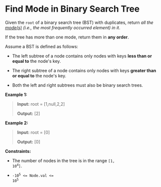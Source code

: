 # Find Mode in Binary Search Tree

Given the <code>root</code> of a binary search tree (BST) with duplicates, return *all the <a href="https://en.wikipedia.org/wiki/Mode_(statistics)" target="_blank">mode(s)</a> (i.e., the most frequently occurred element) in it*.

If the tree has more than one mode, return them in **any order**.

Assume a BST is defined as follows:

- The left subtree of a node contains only nodes with keys **less than or equal to** the node's key.

- The right subtree of a node contains only nodes with keys **greater than or equal to** the node's key.

- Both the left and right subtrees must also be binary search trees.


**Example 1:**
>
> **Input:** root = [1,null,2,2]
>
> **Output:** [2]

**Example 2:**
>
> **Input:** root = [0]
>
> **Output:** [0]


**Constraints:**

- The number of nodes in the tree is in the range <code>[1, 10<sup>4</sup>]</code>.

- <code>-10<sup>5</sup> &lt;= Node.val &lt;= 10<sup>5</sup></code>

